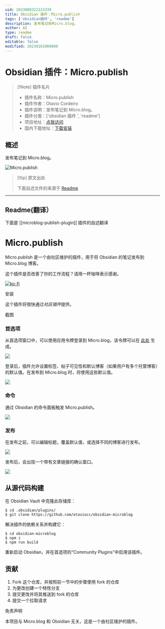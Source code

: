 ```yaml
---
uid: 2023080322223339
title: Obsidian 插件：Micro.publish
tags: ['obsidian插件', 'readme']
description: 发布笔记到Micro.blog。
author: AI
type: readme
draft: false
editable: false
modified: 20230101000000
---
```


# Obsidian 插件：Micro.publish

> [!Note] 插件名片
> - 插件名称：Micro.publish
> - 插件作者：Otavio Cordeiro
> - 插件说明：发布笔记到 Micro.blog。
> - 插件分类：['obsidian 插件 ', 'readme']
> - 项目地址：[点我访问](https://github.com/otaviocc/obsidian-microblog)
> - 国内下载地址：[下载安装](https://pkmer.cn/products/plugin/pluginMarket/?microblog-publish-plugin)

## 概述

发布笔记到 Micro.blog。

![Micro.publish](https://cdn.pkmer.cn/covers/microblog-publish-plugin.png!pkmer)

> [!tip] 原文出处
>
>下面自述文件的来源于 [Readme](https://ghproxy.net/https://raw.githubusercontent.com/otaviocc/obsidian-microblog/main/README.md)
>

---

## Readme(翻译）

下面是 [[microblog-publish-plugin]] 插件的自述翻译

# Micro.publish

Micro.publish 是一个由社区维护的插件，用于将 Obsidian 的笔记发布到 Micro.blog 博客。

这个插件是否改善了你的工作流程？请用一杯咖啡表示感谢。

[![ko-fi](https://ko-fi.com/img/githubbutton_sm.svg)](https://ko-fi.com/Z8Z0C9KPT)

安装

这个插件将很快通过*社区插件*提供。

截图

### 首选项

从首选项窗口中，可以使用应用令牌登录到 Micro.blog，该令牌可以在 [此处](https://micro.blog/account/apps) 生成。

![](images/01-preferences.png)

登录后，插件允许设置标签、帖子可见性和默认博客（如果用户有多个托管博客）的默认值。在发布到 Micro.blog 时，将使用这些默认值。

![](images/02-preferences.png)

### 命令

通过 Obsidian 的命令面板触发 Micro.publish。

![](images/03-command.png)

### 发布

在发布之前，可以编辑标题，覆盖默认值，或选择不同的博客进行发布。

![](images/04-review.png)

发布后，会出现一个带有文章链接的确认窗口。

![](images/05-confirmation.png)

## 从源代码构建

在 Obsidian Vault 中克隆此存储库：

```
$ cd .obsidian/plugins/
$ git clone https://github.com/otaviocc/obsidian-microblog
```

解决插件的依赖关系并构建它：

```
$ cd obsidian-microblog
$ npm i
$ npm run build
```

重新启动 Obsidian，并在首选项的“Community Plugins”中启用该插件。

## 贡献

1. Fork 这个仓库，并按照前一节中的步骤使用 fork 的仓库
2. 为更改创建一个特性分支
3. 提交更改并将其推送到 fork 的仓库
4. 提交一个拉取请求

免责声明

本项目与 Micro.blog 和 Obsidian 无关。这是一个由社区维护的插件。
